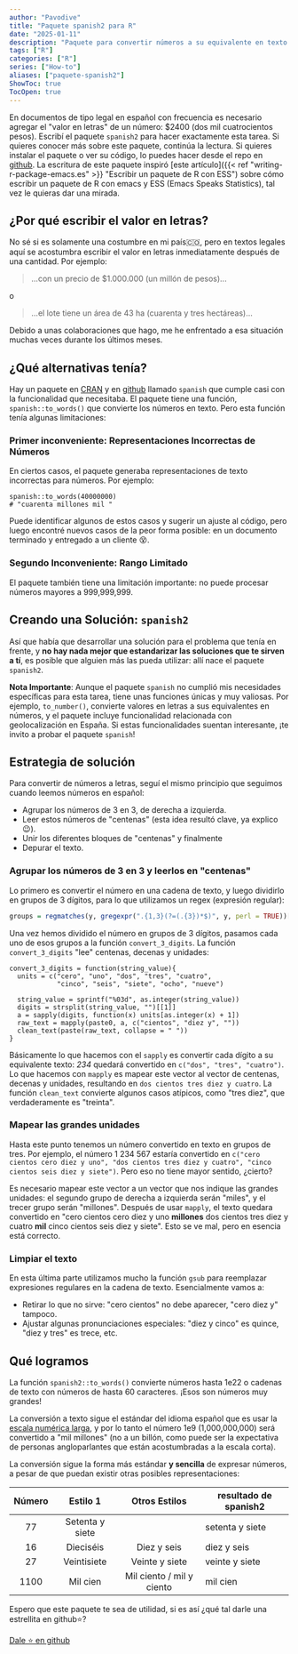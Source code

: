 ```yaml
---
author: "Pavodive"
title: "Paquete spanish2 para R"
date: "2025-01-11"
description: "Paquete para convertir números a su equivalente en texto en Español con R"
tags: ["R"]
categories: ["R"]
series: ["How-to"]
aliases: ["paquete-spanish2"]
ShowToc: true
TocOpen: true
---
```


En documentos de tipo legal en español con frecuencia es necesario agregar el "valor en letras" de un número: $2400 (dos mil cuatrocientos pesos). Escribí el paquete `spanish2` para hacer exactamente esta tarea. Si quieres conocer más sobre este paquete, continúa la lectura. Si quieres instalar el paquete o ver su código, lo puedes hacer desde el repo en [github](https://github.com/pavodive/spanish2). La escritura de este paquete inspiró [este artículo]({{< ref "writing-r-package-emacs.es" >}} "Escribir un paquete de R con ESS") sobre cómo escribir un paquete de R con emacs y ESS (Emacs Speaks Statistics), tal vez le quieras dar una mirada.

<!--more-->

## ¿Por qué escribir el valor en letras?

No sé si es solamente una costumbre en mi país🇨🇴, pero en textos legales aquí se acostumbra escribir el valor en letras inmediatamente después de una cantidad. Por ejemplo:

> ...con un precio de $1.000.000 (un millón de pesos)...

o

> ...el lote tiene un área de 43 ha (cuarenta y tres hectáreas)...

Debido a unas colaboraciones que hago, me he enfrentado a esa situación muchas veces durante los últimos meses.


## ¿Qué alternativas tenía?

Hay un paquete en [CRAN](https://cran.r-project.org/web/packages/spanish/index.html) y en [github](https://github.com/rOpenSpain/spanish) llamado `spanish` que cumple casi con la funcionalidad que necesitaba. El paquete tiene una función, `spanish::to_words()` que convierte los números en texto. Pero esta función tenía algunas limitaciones:

### Primer inconveniente: Representaciones Incorrectas de Números

En ciertos casos, el paquete generaba representaciones de texto incorrectas para números. Por ejemplo:

```r{linenos=true}
spanish::to_words(40000000)
# "cuarenta millones mil "
```

Puede identificar algunos de estos casos y sugerir un ajuste al código, pero luego encontré nuevos casos de la peor forma posible: en un documento terminado y entregado a un cliente 😵.

### Segundo Inconveniente: Rango Limitado

El paquete también tiene una limitación importante: no puede procesar números mayores a 999,999,999.

## Creando una Solución: `spanish2`

Así que había que desarrollar una solución para el problema que tenía en frente, y **no hay nada mejor que estandarizar las soluciones que te sirven a tí**, es posible que alguien más las pueda utilizar: allí nace el paquete `spanish2`.

**Nota Importante**: Aunque el paquete `spanish`  no cumplió mis necesidades específicas para esta tarea, tiene unas funciones únicas y muy valiosas. Por ejemplo, `to_number()`, convierte valores en letras a sus equivalentes en números, y el paquete incluye funcionalidad relacionada con geolocalización en España. Si estas funcionalidades suentan interesante, ¡te invito a probar el paquete `spanish`!

## Estrategia de solución

Para convertir de números a letras, seguí el mismo principio que seguimos cuando leemos números en español:

- Agrupar los números de 3 en 3, de derecha a izquierda.
- Leer estos números de "centenas" (esta idea resultó clave, ya explico😉).
- Unir los diferentes bloques de "centenas" y finalmente
- Depurar el texto.

### Agrupar los números de 3 en 3 y leerlos en "centenas"

Lo primero es convertir el número en una cadena de texto, y luego dividirlo en grupos de 3 dígitos, para lo que utilizamos un regex (expresión regular):

```r
groups = regmatches(y, gregexpr(".{1,3}(?=(.{3})*$)", y, perl = TRUE))[[1]]
```

Una vez hemos dividido el número en grupos de 3 dígitos, pasamos cada uno de esos grupos a la función `convert_3_digits`. La función `convert_3_digits` "lee" centenas, decenas y unidades:

```r{linenos=true, hl_lines=[7,8]}
convert_3_digits = function(string_value){
  units = c("cero", "uno", "dos", "tres", "cuatro",
            "cinco", "seis", "siete", "ocho", "nueve")

  string_value = sprintf("%03d", as.integer(string_value))
  digits = strsplit(string_value, "")[[1]]
  a = sapply(digits, function(x) units[as.integer(x) + 1])
  raw_text = mapply(paste0, a, c("cientos", "diez y", ""))
  clean_text(paste(raw_text, collapse = " "))
}
```

Básicamente lo que hacemos con el `sapply` es convertir cada dígito a su equivalente texto: _234_ quedará convertido en `c("dos", "tres", "cuatro")`. Lo que hacemos con `mapply` es mapear este vector al vector de centenas, decenas y unidades, resultando en `dos cientos tres diez y cuatro`. La función `clean_text` convierte algunos casos atípicos, como "tres diez", que verdaderamente es "treinta".

### Mapear las grandes unidades

Hasta este punto tenemos un número convertido en texto en grupos de tres. Por ejemplo, el número 1 234 567 estaría convertido en `c("cero cientos cero diez y uno", "dos cientos tres diez y cuatro", "cinco cientos seis diez y siete")`. Pero eso no tiene mayor sentido, ¿cierto?

Es necesario mapear este vector a un vector que nos indique las grandes unidades: el segundo grupo de derecha a izquierda serán "miles", y el trecer grupo serán "millones". Después de usar `mapply`, el texto quedara convertido en "cero cientos cero diez y uno **millones** dos cientos tres diez y cuatro **mil** cinco cientos seis diez y siete". Esto se ve mal, pero en esencia está correcto.

### Limpiar el texto

En esta última parte utilizamos mucho la función `gsub` para reemplazar expresiones regulares en la cadena de texto. Esencialmente vamos a:

- Retirar lo que no sirve: "cero cientos" no debe aparecer, "cero diez y" tampoco.
- Ajustar algunas pronunciaciones especiales: "diez y cinco" es quince, "diez y tres" es trece, etc.

## Qué logramos

La función `spanish2::to_words()` convierte números hasta 1e22 o cadenas de texto con números de hasta 60 caracteres. ¡Esos son números muy grandes!

La conversión a texto sigue el estándar del idioma español que es usar la [escala numérica larga](https://es.wikipedia.org/wiki/Escalas_num%C3%A9ricas_larga_y_corta), y por lo tanto el número 1e9 (1,000,000,000) será convertido a "mil millones" (no a un billón, como puede ser la expectativa de personas angloparlantes que están acostumbradas a la escala corta).

La conversión sigue la forma más estándar **y sencilla** de expresar números, a pesar de que puedan existir otras posibles representaciones:

| Número | Estilo 1        | Otros Estilos             | resultado de spanish2 |
|:------:|:---------------:|:-------------------------:|-----------------------|
| 77     | Setenta y siete |                           | setenta y siete       |
| 16     | Dieciséis       | Diez y seis               | diez y seis           |
| 27     | Veintisiete     | Veinte y siete            | veinte y siete        |
| 1100   | Mil cien        | Mil ciento / mil y ciento | mil cien              |

Espero que este paquete te sea de utilidad, si es así ¿qué tal darle una estrellita en github⭐?

[Dale ⭐ en github](https://github.com/pavodive/spanish2)

